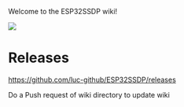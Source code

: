 Welcome to the ESP32SSDP wiki!

![](https://github.com/luc-github/ESPSSDP/blob/master/images/sample.png)

# Releases
https://github.com/luc-github/ESP32SSDP/releases

Do a Push request of wiki directory to update wiki
